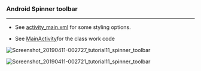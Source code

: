 
### Android Spinner toolbar
_______________________________________
* See   [activity_main.xml](https://github.com/MoranShalom/Tutorial11_Android_Spinner_toolbar/blob/master/app/src/main/res/layout/activity_main.xml) 
for some styling options.


* See [MainActivity](https://github.com/MoranShalom/Tutorial11_Android_Spinner_toolbar/blob/master/app/src/main/java/com/example/tutorial11_spinner_toolbar/MainActivity.java)for the class work code



![Screenshot_20190411-002727_tutorial11_spinner_toolbar](https://user-images.githubusercontent.com/49485877/55976666-9dde8800-5c95-11e9-9044-0443597c1624.jpg)


![Screenshot_20190411-002721_tutorial11_spinner_toolbar](https://user-images.githubusercontent.com/49485877/55976672-a0d97880-5c95-11e9-86ae-2e5fac114868.jpg)
